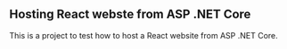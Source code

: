 ## Hosting React webste from ASP .NET Core

This is a project to test how to host a React website from ASP .NET Core. 



